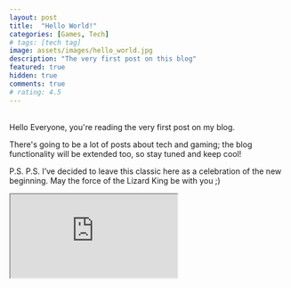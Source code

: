 ```yaml
---
layout: post
title:  "Hello World!"
categories: [Games, Tech]
# tags: [tech tag]
image: assets/images/hello_world.jpg
description: "The very first post on this blog"
featured: true
hidden: true
comments: true
# rating: 4.5
---
```


<br>
Hello Everyone, you're reading the very first post on my blog.

There's going to be a lot of posts about tech and gaming; the blog functionality will be extended too, so stay tuned and keep cool!

P.S. P.S. I’ve decided to leave this classic here as a celebration of the new beginning. May the force of the Lizard King be with you ;)

<div class="embed-responsive embed-responsive-16by9">
  <iframe class="embed-responsive-item" src="https://www.youtube.com/embed/NFeUko-lQHg" allowfullscreen></iframe>
</div>


